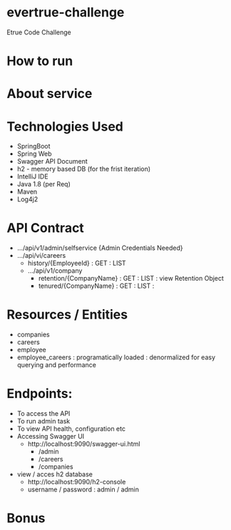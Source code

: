 # evertrue-challenge
Etrue Code Challenge

# How to run

# About service

# Technologies Used
- SpringBoot 
- Spring Web
- Swagger API Document
- h2 - memory based DB (for the frist iteration)
- IntelliJ IDE
- Java 1.8 (per Req)
- Maven 
- Log4j2

# API Contract
  - .../api/v1/admin/selfservice {Admin Credentials Needed}
  - .../api/vi/careers
  	- history/{EmployeeId} : GET : LIST<CareerInfo>
	- .../api/v1/company
		- retention/{CompanyName} : GET : LIST<Company>  : view Retention Object
		- tenured/{CompanyName} : GET : LIST<Company>	:	
	
# Resources / Entities
- companies
- careers
- employee
- employee_careers : programatically loaded : denormalized for easy querying and performance

# Endpoints:
- To access the API
- To run admin task
- To view API health, configuration etc
- Accessing Swagger UI
    - http://localhost:9090/swagger-ui.html
        - /admin
        - /careers
        - /companies
- view / acces h2 database
    - http://localhost:9090/h2-console
    - username / password : admin / admin

# Bonus

